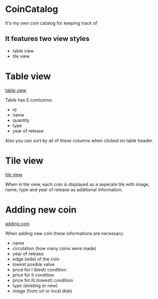 # CoinCatalog
It's my own coin catalog for keeping track of 


## It features two view styles
- table view
- tile view

# Table view
[table view](https://github.com/loudsheep/CoinCatalog/blob/master/assets/screen1.jpg)

Table has 5 comlumns:
- id
- name
- quantity
- type
- year of release

Also you can sort by all of these columns when clicked on table header.

# Tile view
[tile view](https://github.com/loudsheep/CoinCatalog/blob/master/assets/screen3.jpg)

When in tile view, each coin is displayed as a seperate tile with image, name, type and year of release as additional information.

# Adding new coin
[adding coin](https://github.com/loudsheep/CoinCatalog/blob/master/assets/screen2.jpg)

When adding new coin these informations are necessary:
- name
- circulation (how many coins were made)
- year of release
- edge (side) of the coin
- lowest posible value
- price for I (best) condition
- price for II condition
- price fot III (lowest) condition
- type (existing or new)
- image (from url or local disk)
